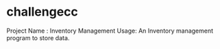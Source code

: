 # challengecc
Project Name : Inventory Management
Usage:  An Inventory management program to store data.
